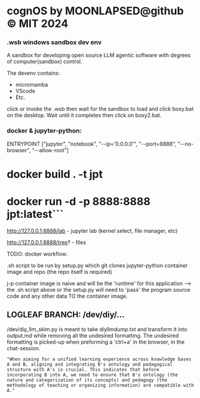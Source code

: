 # cognOS by MOONLAPSED@github © MIT 2024

### .wsb windows sandbox dev env
A sandbox for developing open source LLM agentic software with degrees of computer(sandbox) control.

The devenv contains: 

 - micromamba
 - VScode
 - Etc.

click or invoke the .wsb then wait for the sandbox to load and click boxy.bat on the desktop. Wait until it completes then click on boxy2.bat.

### docker & jupyter-python:

ENTRYPOINT ["jupyter", "notebook", "--ip='0.0.0.0'", "--port=8888", "--no-browser", "--allow-root"]
# docker build . -t jpt
# docker run -d -p 8888:8888 jpt:latest```

http://127.0.0.1:8888/lab - jupyter lab (kernel select, file manager, etc)

http://127.0.0.1:8888/tree? - files

TODO: docker workflow:

.sh script to be run by setup.py which git clones jupyter-python container image and repo (the repo itself is required)

j-p container image is naive and will be the 'runtime' for this application --> the .sh script above or the setup.py will need to 'pass' the program source code and any other data TO the container image.

## LOGLEAF BRANCH: /dev/diy/...

/dev/diy_llm_skim.py is meant to take diyllmdump.txt and transform it into output.md while removing all the undesired formatting. The undesired formatting is picked-up when preforming a 'ctrl+a' in the browser, in the chat-session.


```
"When aiming for a unified learning experience across knowledge bases A and B, aligning and integrating B's ontology and pedagogical structure with A's is crucial. This indicates that before incorporating B into A, we need to ensure that B's ontology (the nature and categorization of its concepts) and pedagogy (the methodology of teaching or organizing information) are compatible with A."
```




